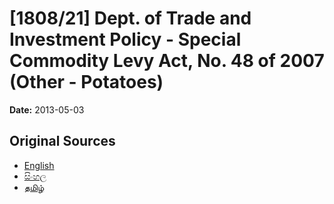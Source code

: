 # [1808/21] Dept. of Trade and Investment Policy - Special Commodity Levy Act, No. 48 of 2007 (Other - Potatoes)

**Date:** 2013-05-03

## Original Sources

- [English](https://documents.gov.lk/view/extra-gazettes/2013/5/1808-21_E.pdf)
- [සිංහල](https://documents.gov.lk/view/extra-gazettes/2013/5/1808-21_S.pdf)
- [தமிழ்](https://documents.gov.lk/view/extra-gazettes/2013/5/1808-21_T.pdf)
